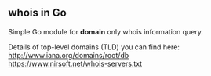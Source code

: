 ## whois in Go

Simple Go module for **domain** only whois information query.  

Details of top-level domains (TLD) you can find here:  
http://www.iana.org/domains/root/db  
https://www.nirsoft.net/whois-servers.txt  
